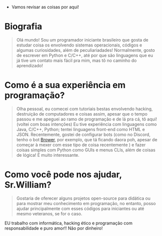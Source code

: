 - Vamos revisar as coisas por aqui!

# Biografia
> Olá mundo! Sou um programador iniciante brasileiro que gosta de estudar coisa os envolvendo sistemas operacionais, códigos e algumas curiosidades, além de peculiariadades!
> Normalmente, gosto de escrever em Python e C/C++, até por que são linguagens que eu já tive um contato mais fácil pra mim, mas tô no caminho do aprendizado!

# Como é a sua experiência em programação?
> Olha pessoal, eu comecei com tutoriais bestas envolvendo hacking, destruição de computadores e coisas assim, apesar que o tempo passou e me apeguei ao ramo de programação e de lá pra cá, tô aqui! (voltei com boas intenções) Eu tive experiência com linguagens como Java, C/C++, Python; tentei linguagens front-end como HTML e JSON.
> Recentemente, gostei de configurar bots (como no Discord, tenho o bot [Brower](https://discord.com/oauth2/authorize?client_id=1247735793368301669), por exemplo, que tá ficando daora poh, apesar de começar à mexer com esse tipo de coisa recentemente ) e fazer coisas simples com Python como GUIs e menus CLIs, além de coisas de lógica! É muito interessante.

# Como você pode nos ajudar, Sr.William?
> Gostaria de oferecer alguns projetos open-source para didática ou para mostrar meu conhecimento em programação, no entanto, posso ajudar principalmente com esses códigos para iniciantes ou até mesmo veteranos, se for o caso.

EU trabalho com informática, hacking ético e programação com responsabilidade e puro amor!! Não por dinheiro!
